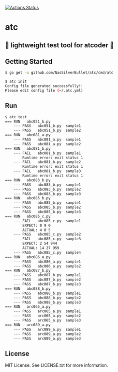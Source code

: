 [![Actions Status](https://github.com/NasSilverBullet/atc/workflows/CI/badge.svg)](https://github.com/NasSilverBullet/atc/actions)

# atc

## :rocket: lightweight test tool for atcoder :rocket:

## Getting Started

```sh
$ go get -u github.com/NasSilverBullet/atc/cmd/atc

$ atc init
Config file generated successfully!!
Please edit config file (~/.atc.yml)
```

## Run

```sh
$ atc test
=== RUN   abc051_b.py
    --- PASS   abc051_b.py  sample1
    --- PASS   abc051_b.py  sample2
=== RUN   abc081_a.py
    --- PASS   abc081_a.py  sample1
    --- PASS   abc081_a.py  sample2
=== RUN   abc081_b.py
    --- FAIL   abc081_b.py  sample1
        Runtime error: exit status 1
    --- FAIL   abc081_b.py  sample2
        Runtime error: exit status 1
    --- FAIL   abc081_b.py  sample3
        Runtime error: exit status 1
=== RUN   abc083_b.py
    --- PASS   abc083_b.py  sample1
    --- PASS   abc083_b.py  sample2
    --- PASS   abc083_b.py  sample3
=== RUN   abc085_b.py
    --- PASS   abc085_b.py  sample1
    --- PASS   abc085_b.py  sample2
    --- PASS   abc085_b.py  sample3
=== RUN   abc085_c.py
    --- FAIL   abc085_c.py  sample1
        EXPECT: 0 9 0
        ACTUAL: 4 0 5
    --- PASS   abc085_c.py  sample2
    --- FAIL   abc085_c.py  sample3
        EXPECT: 2 54 944
        ACTUAL: 14 27 959
    --- PASS   abc085_c.py  sample4
=== RUN   abc086_a.py
    --- PASS   abc086_a.py  sample1
    --- PASS   abc086_a.py  sample2
=== RUN   abc087_b.py
    --- PASS   abc087_b.py  sample1
    --- PASS   abc087_b.py  sample2
    --- PASS   abc087_b.py  sample3
=== RUN   abc088_b.py
    --- PASS   abc088_b.py  sample1
    --- PASS   abc088_b.py  sample2
    --- PASS   abc088_b.py  sample3
=== RUN   arc065_a.py
    --- PASS   arc065_a.py  sample1
    --- PASS   arc065_a.py  sample2
    --- PASS   arc065_a.py  sample3
=== RUN   arc089_a.py
    --- PASS   arc089_a.py  sample1
    --- PASS   arc089_a.py  sample2
    --- PASS   arc089_a.py  sample3
```

## License

MIT License. See LICENSE.txt for more information.
